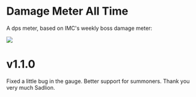 # Damage Meter All Time

A dps meter, based on IMC's weekly boss damage meter:

![](https://i.imgur.com/DMU8f5X.jpg)

# v1.1.0
Fixed a little bug in the gauge.
Better support for summoners. Thank you very much Sadlion.

